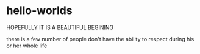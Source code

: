 # hello-worlds
HOPEFULLY IT IS A BEAUTIFUL BEGINING

there is a few number of people don't have the ability to respect during his or her whole life

